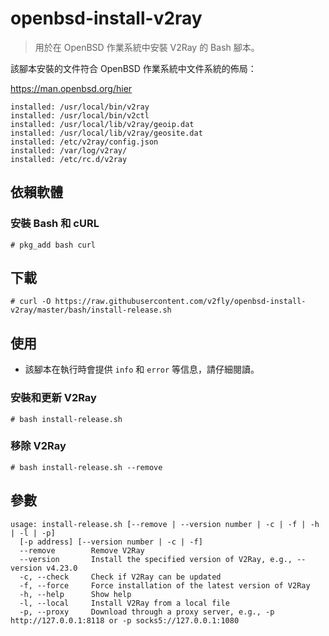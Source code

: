 # openbsd-install-v2ray

> 用於在 OpenBSD 作業系統中安裝 V2Ray 的 Bash 腳本。

該腳本安裝的文件符合 OpenBSD 作業系統中文件系統的佈局：

https://man.openbsd.org/hier

```
installed: /usr/local/bin/v2ray
installed: /usr/local/bin/v2ctl
installed: /usr/local/lib/v2ray/geoip.dat
installed: /usr/local/lib/v2ray/geosite.dat
installed: /etc/v2ray/config.json
installed: /var/log/v2ray/
installed: /etc/rc.d/v2ray
```

## 依賴軟體

### 安裝 Bash 和 cURL

```
# pkg_add bash curl
```

## 下載

```
# curl -O https://raw.githubusercontent.com/v2fly/openbsd-install-v2ray/master/bash/install-release.sh
```

## 使用

* 該腳本在執行時會提供 `info` 和 `error` 等信息，請仔細閱讀。

### 安裝和更新 V2Ray

```
# bash install-release.sh
```

### 移除 V2Ray

```
# bash install-release.sh --remove
```

## 參數

```
usage: install-release.sh [--remove | --version number | -c | -f | -h | -l | -p]
  [-p address] [--version number | -c | -f]
  --remove        Remove V2Ray
  --version       Install the specified version of V2Ray, e.g., --version v4.23.0
  -c, --check     Check if V2Ray can be updated
  -f, --force     Force installation of the latest version of V2Ray
  -h, --help      Show help
  -l, --local     Install V2Ray from a local file
  -p, --proxy     Download through a proxy server, e.g., -p http://127.0.0.1:8118 or -p socks5://127.0.0.1:1080
```
